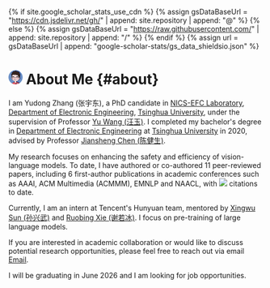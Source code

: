 {% if site.google_scholar_stats_use_cdn %}
{% assign gsDataBaseUrl = "https://cdn.jsdelivr.net/gh/" | append: site.repository | append: "@" %}
{% else %}
{% assign gsDataBaseUrl = "https://raw.githubusercontent.com/" | append: site.repository | append: "/" %}
{% endif %}
{% assign url = gsDataBaseUrl | append: "google-scholar-stats/gs_data_shieldsio.json" %}

# <img src='images/android-chrome-192x192.png' style='height: 1em;'> About Me {#about}

I am Yudong Zhang (张宇东), a PhD candidate in [NICS-EFC Laboratory](https://nicsefc.ee.tsinghua.edu.cn/), [Department of Electronic Engineering](https://www.ee.tsinghua.edu.cn/), [Tsinghua University](https://www.tsinghua.edu.cn/), under the supervision of Professor [Yu Wang (汪玉)](https://web.ee.tsinghua.edu.cn/wangyu/en/). I completed my bachelor's degree in [Department of Electronic Engineering](https://www.ee.tsinghua.edu.cn/) at [Tsinghua University](https://www.tsinghua.edu.cn/) in 2020, advised by Professor [Jiansheng Chen (陈健生)](https://jschenthu.weebly.com/).

My research focuses on enhancing the safety and efficiency of vision-language models. To date, I have authored or co-authored 11 peer-reviewed papers, including 6 first-author publications in academic conferences such as AAAI, ACM Multimedia (ACMMM), EMNLP and NAACL, with <a href='https://scholar.google.com/citations?user=6bsN3RYAAAAJ'><img src="https://img.shields.io/endpoint?url={{ url | url_encode }}&logo=Google%20Scholar&labelColor=f6f6f6&color=9cf&style=flat&label=citations"></a> citations to date.

Currently, I am an intern at Tencent's Hunyuan team, mentored by [Xingwu Sun (孙兴武)](https://scholar.google.com/citations?user=rjC51OsAAAAJ) and [Ruobing Xie (谢若冰)](https://ruobingxie.github.io/). I focus on pre-training of large language models.

If you are interested in academic collaboration or would like to discuss potential research opportunities, please feel free to reach out via email [Email](mailto:zhangyd16@mails.tsinghua.edu.cn).

I will be graduating in June 2026 and I am looking for job opportunities.